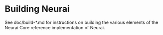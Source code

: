 Building Neurai
================

See doc/build-*.md for instructions on building the various
elements of the Neurai Core reference implementation of Neurai.

